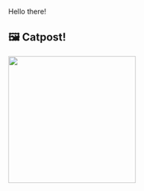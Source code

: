 Hello there!



## 🖼️ Catpost!

<sub>
    <img src="https://cdn2.thecatapi.com/images/91a.jpg" height="256">
</sub>

